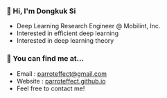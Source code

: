 ### 👋 Hi, I'm Dongkuk Si 

- Deep Learning Research Engineer @ Mobilint, Inc.
- Interested in efficient deep learning
- Interested in deep learning theory

### 🤔 You can find me at...
- Email : parroteffect@gmail.com
- Website : [parroteffect.github.io](parroteffect.github.io)
- Feel free to contact me!
